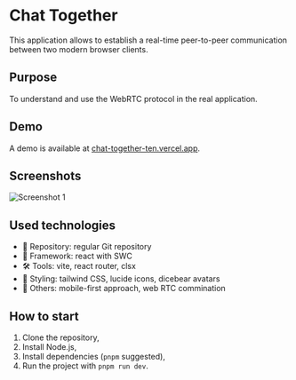 # Chat Together

This application allows to establish a real-time peer-to-peer communication between two modern browser clients.

## Purpose

To understand and use the WebRTC protocol in the real application.

## Demo

A demo is available at [chat-together-ten.vercel.app](https://chat-together-ten.vercel.app).

## Screenshots

![Screenshot 1](soon)

## Used technologies

- 🎁 Repository: regular Git repository
- 🧰 Framework: react with SWC
- 🛠️ Tools: vite, react router, clsx
- 🎨 Styling: tailwind CSS, lucide icons, dicebear avatars
- 💎 Others: mobile-first approach, web RTC commination

## How to start

1. Clone the repository,
2. Install Node.js,
3. Install dependencies (`pnpm` suggested),
4. Run the project with `pnpm run dev`.
